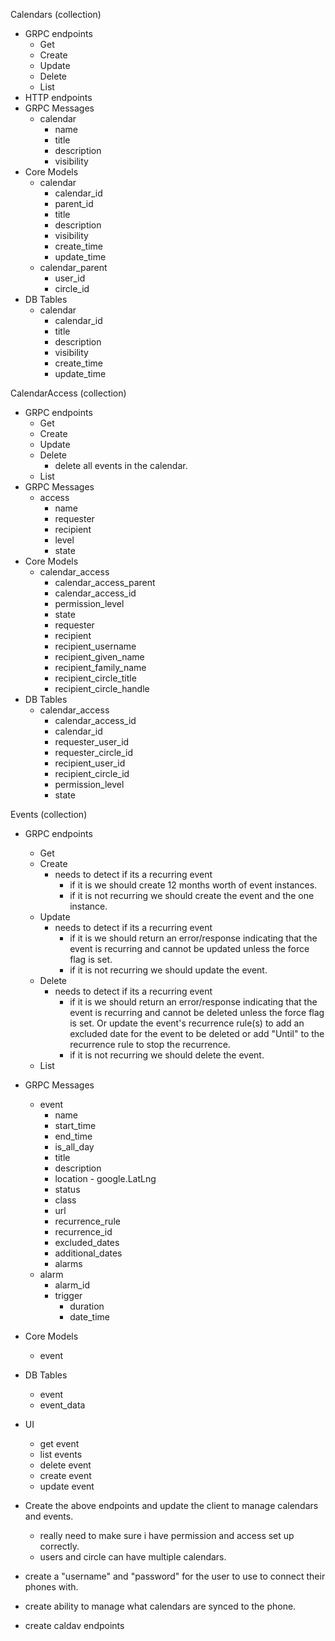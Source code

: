 Calendars (collection)
  - GRPC endpoints
    - Get
    - Create
    - Update
    - Delete
    - List
  - HTTP endpoints
  - GRPC Messages
    - calendar
      - name
      - title
      - description
      - visibility
  - Core Models
    - calendar
      - calendar_id
      - parent_id
      - title
      - description
      - visibility
      - create_time
      - update_time
    - calendar_parent
      - user_id
      - circle_id
  - DB Tables
    - calendar
      - calendar_id
      - title
      - description
      - visibility
      - create_time
      - update_time

CalendarAccess (collection)
  - GRPC endpoints
    - Get
    - Create
    - Update
    - Delete
      - delete all events in the calendar.
    - List
  - GRPC Messages
    - access
      - name
      - requester
      - recipient
      - level
      - state
  - Core Models
    - calendar_access
      - calendar_access_parent
      - calendar_access_id
      - permission_level
      - state
      - requester
      - recipient
      - recipient_username
      - recipient_given_name
      - recipient_family_name
      - recipient_circle_title
      - recipient_circle_handle
  - DB Tables
    - calendar_access
      - calendar_access_id
      - calendar_id
      - requester_user_id
      - requester_circle_id
      - recipient_user_id
      - recipient_circle_id
      - permission_level
      - state

Events (collection)
  - GRPC endpoints
    - Get
    - Create
      - needs to detect if its a recurring event
        - if it is we should create 12 months worth of event instances.
        - if it is not recurring we should create the event and the one instance.
    - Update
      - needs to detect if its a recurring event
        - if it is we should return an error/response indicating that the event is recurring and cannot be updated unless the force flag is set.
        - if it is not recurring we should update the event.
    - Delete
      - needs to detect if its a recurring event
        - if it is we should return an error/response indicating that the event is recurring and cannot be deleted unless the force flag is set. Or update the event's recurrence rule(s) to add an excluded date for the event to be deleted or add "Until" to the recurrence rule to stop the recurrence.
        - if it is not recurring we should delete the event.
    - List
  - GRPC Messages
    - event
      - name
      - start_time
      - end_time
      - is_all_day
      - title
      - description
      - location - google.LatLng
      - status
      - class
      - url
      - recurrence_rule
      - recurrence_id
      - excluded_dates
      - additional_dates
      - alarms
    - alarm
      - alarm_id
      - trigger
        - duration
        - date_time
  - Core Models
    - event
  - DB Tables
    - event
    - event_data

- UI
  - get event
  - list events
  - delete event
  - create event
  - update event


- Create the above endpoints and update the client to manage calendars and events.
  - really need to make sure i have permission and access set up correctly.
  - users and circle can have multiple calendars.
- create a "username" and "password" for the user to use to connect their phones with.
- create ability to manage what calendars are synced to the phone.
- create caldav endpoints